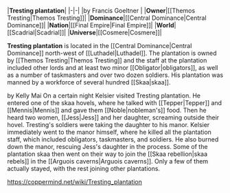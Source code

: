 |**Tresting plantation**|
|-|-|
|by  Francis Goeltner |
|**Owner**|[[Themos Tresting\|Themos Tresting]]|
|**Dominance**|[[Central Dominance\|Central Dominance]]|
|**Nation**|[[Final Empire\|Final Empire]]|
|**World**|[[Scadrial\|Scadrial]]|
|**Universe**|[[Cosmere\|Cosmere]]|

**Tresting plantation** is located in the [[Central Dominance\|Central Dominance]] north-west of [[Luthadel\|Luthadel]].
The plantation is owned by [[Themos Tresting\|Themos Tresting]] and the staff at the plantation included other lords and at least two minor [[Obligator\|obligators]], as well as a number of taskmasters and over two dozen soldiers. His plantation was manned by a workforce of several hundred [[Skaa\|skaa]].

 by  Kelly Mai 
On a certain night Kelsier visited Tresting plantation. He entered one of the skaa hovels, where he talked with [[Tepper\|Tepper]] and [[Mennis\|Mennis]] and gave them [[Noble\|nobleman's]] food. Then he heard two women, [[Jess\|Jess]] and her daughter, screaming outside their hovel. Tresting's soldiers were taking the daughter to his manor. Kelsier immediately went to the manor himself, where he killed all the plantation staff, which included obligators, taskmasters, and soldiers. He also burned down the manor, rescuing Jess's daughter in the process.
Some of the plantation skaa then went on their way to join the [[Skaa rebellion\|skaa rebels]] in the [[Arguois caverns\|Arguois caverns]]. Only a few of them actually stayed, with the rest joining other plantations.



https://coppermind.net/wiki/Tresting_plantation